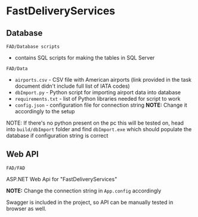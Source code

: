 # FastDeliveryServices

## Database

`FAD/Database scripts`

* contains SQL scripts for making the tables in SQL Server

`FAD/Data`

* `airports.csv` - CSV file with American airports (link provided in the task document didn't include full list of IATA codes)
* `dbImport.py` - Python script for importing airport data into database
* `requirements.txt` - list of Python libraries needed for script to work
* `config.json` - configuration file for connection string **NOTE:** Change it accordingly to the setup

NOTE: If there's no python present on the pc this will be tested on, head into `build/dbImport` folder and find `dbImport.exe` which should 
populate the database if configuration string is correct

## Web API

`FAD/FAD`

ASP.NET Web Api for "FastDeliveryServices"

**NOTE:** Change the connection string in `App.config` accordingly

Swagger is included in the project, so API can be manually tested in browser as well.




 
